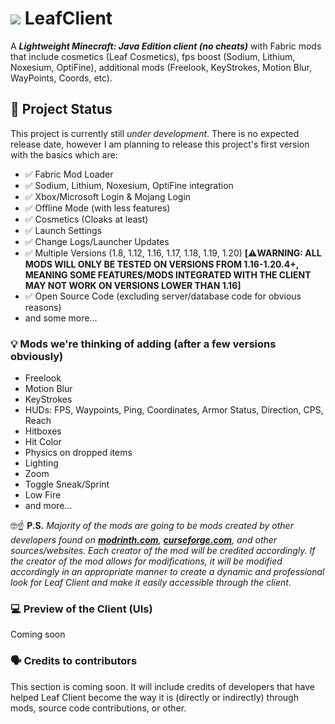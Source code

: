 # [<img src="https://media.discordapp.net/attachments/1167902642815643678/1200012616068771900/Leaf_Client.png?ex=65c4a1d6&is=65b22cd6&hm=6203765f1dc0fac30807cfbd2f5ffc9c5657966a359d3dd2b10128e4f74a5943&=&format=webp&quality=lossless&width=32&height=32">](https://media.discordapp.net/attachments/1167902642815643678/1200012616068771900/Leaf_Client.png?ex=65c4a1d6&is=65b22cd6&hm=6203765f1dc0fac30807cfbd2f5ffc9c5657966a359d3dd2b10128e4f74a5943&=&format=webp&quality=lossless&width=468&height=468) LeafClient
A ___Lightweight Minecraft: Java Edition client (no cheats)___ with Fabric mods that include cosmetics (Leaf Cosmetics), fps boost (Sodium, Lithium, Noxesium, OptiFine), additional mods (Freelook, KeyStrokes, Motion Blur, WayPoints, Coords, etc).

## 🤔 Project Status
This project is currently still *under development*. There is no expected release date, however I am planning to release this project's first version with the basics which are:

- ✅ Fabric Mod Loader
- ✅ Sodium, Lithium, Noxesium, OptiFine integration
- ✅ Xbox/Microsoft Login & Mojang Login
- ✅ Offline Mode (with less features)
- ✅ Cosmetics (Cloaks at least)
- ✅ Launch Settings
- ✅ Change Logs/Launcher Updates
- ✅ Multiple Versions (1.8, 1.12, 1.16, 1.17, 1.18, 1.19, 1.20) **[__⚠️WARNING:__ ALL MODS WILL ONLY BE TESTED ON VERSIONS FROM 1.16-1.20.4+, MEANING SOME FEATURES/MODS INTEGRATED WITH THE CLIENT MAY NOT WORK ON VERSIONS LOWER THAN 1.16]**
- ✅ Open Source Code (excluding server/database code for obvious reasons)
- and some more...

### 💡 Mods we're thinking of adding (after a few versions obviously)
- Freelook
- Motion Blur
- KeyStrokes
- HUDs: FPS, Waypoints, Ping, Coordinates, Armor Status, Direction, CPS, Reach
- Hitboxes
- Hit Color
- Physics on dropped items
- Lighting
- Zoom
- Toggle Sneak/Sprint
- Low Fire
- and more...

🤓☝️ **P.S.** *Majority of the mods are going to be mods created by other developers found on **[modrinth.com](https://modrinth.com)**, **[curseforge.com](https://curseforge.com)**, and other sources/websites. Each creator of the mod will be credited accordingly. If the creator of the mod allows for modifications, it will be modified accordingly in an appropriate manner to create a dynamic and professional look for Leaf Client and make it easily accessible through the client.*

### 💻 Preview of the Client (UIs)

Coming soon

### 🗣️ Credits to contributors

This section is coming soon. It will include credits of developers that have helped Leaf Client become the way it is (directly or indirectly) through mods, source code contributions, or other.
